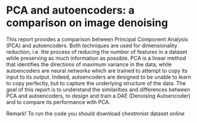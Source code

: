 # PCA and autoencoders: a comparison on image denoising
This report provides a comparison between Principal Component Analysis (PCA) and autoencoders. Both techniques are used for dimensionality reduction, i.e. the process of
 reducing the number of features in a dataset while preserving
 as much information as possible. PCA is a linear method that
 identifies the directions of maximum variance in the data, while
 autoencoders are neural networks which are trained to attempt to
 copy its input to its output. Indeed, autoencoders are designed to
 be unable to learn to copy perfectly, but to capture the underlying
 structure of the data. The goal of this report is to understand the
 similarities and differences between PCA and autoencoders, to
 design and train a DAE (Denoising Autoencoder) and to compare
 its performance with PCA.

 Remark! To run the code you should download chestmnist dataset online
